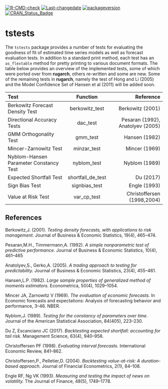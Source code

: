 
[![R-CMD-check](https://github.com/tsmodels/tstests/workflows/R-CMD-check/badge.svg)](https://github.com/tstests/tsarma/actions)
[![Last-changedate](https://img.shields.io/badge/last%20change-2023--05--17-yellowgreen.svg)](/commits/master)
[![packageversion](https://img.shields.io/badge/Package%20version-0.1.0-orange.svg?style=flat-square)](commits/master)
[![CRAN_Status_Badge](https://www.r-pkg.org/badges/version/tstests)](https://cran.r-project.org/package=tstests)

# tstests

The `tstests` package provides a number of tests for evaluating the
goodness of fit of estimated time series models as well as forecast
evaluation tests. In addition to a standard print method, each test has
an `as_flextable` method for pretty printing to various document
formats. The table below provides an overview of the implemented tests,
some of which were ported over from **rugarch**, others re-written and
some are new. Some of the remaining tests in **rugarch**, namely the
test of Hong and Li (2005) and the Model Confidence Set of Hansen et al
(2011) will be added soon.

| Test                                   |     Function      |                        Reference |
|:---------------------------------------|:-----------------:|---------------------------------:|
| Berkowitz Forecast Density Test        |  berkowitz_test   |                 Berkowitz (2001) |
| Directional Accuracy Tests             |     dac_test      | Pesaran (1992), Anatolyev (2005) |
| GMM Orthogonality Test                 |     gmm_test      |                    Hansen (1982) |
| Mincer-Zarnowitz Test                  |    minzar_test    |                    Mincer (1969) |
| Nyblom-Hansen Parameter Constancy Test |    nyblom_test    |                    Nyblom (1989) |
| Expected Shortfall Test                | shortfall_de_test |                        Du (2017) |
| Sign Bias Test                         |   signbias_test   |                     Engle (1993) |
| Value at Risk Test                     |    var_cp_test    |       Christoffersen (1998,2004) |

## References

Berkowitz,J. (2001). *Testing density forecasts, with applications to
risk management.* Journal of Business & Economic Statistics, 19(4),
465–474.

Pesaran,M.H., Timmermann,A. (1992). *A simple nonparametric test of
predictive performance.* Journal of Business & Economic Statistics,
10(4), 461–465

Anatolyev,S., Gerko,A. (2005). *A trading approach to testing for
predictability.* Journal of Business & Economic Statistics, 23(4),
455–461.

Hansen,L.P. (1982). *Large sample properties of generalized method of
moments estimators.* Econometrica, 50(4), 1029–1054.

Mincer JA, Zarnowitz V (1969). *The evaluation of economic forecasts.*
In Economic forecasts and expectations: Analysis of forecasting behavior
and performance, 3–46. NBER.

Nyblom,J. (1989). *Testing for the constancy of parameters over time.*
Journal of the American Statistical Association, 84(405), 223–230.

Du Z, Escanciano JC (2017). *Backtesting expected shortfall: accounting
for tail risk.* Management Science, 63(4), 940–958.

Christoffersen PF (1998). *Evaluating interval forecasts.* International
Economic Review, 841–862.

Christoffersen,P., Pelletier,D. (2004). *Backtesting value-at-risk: A
duration-based approach.* Journal of Financial Econometrics, 2(1),
84–108.

Engle RF, Ng VK (1993). *Measuring and testing the impact of news on
volatility.* The Journal of Finance, 48(5), 1749–1778.
